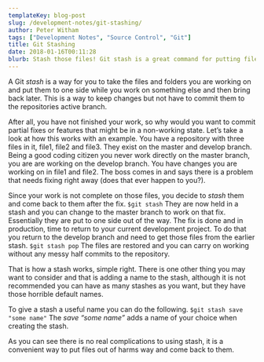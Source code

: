 ```yaml
---
templateKey: blog-post
slug: /development-notes/git-stashing/
author: Peter Witham
tags: ["Development Notes", "Source Control", "Git"]
title: Git Stashing
date: 2018-01-16T00:11:28
blurb: Stash those files! Git stash is a great command for putting files you are working on to one side whilst doing other work. Here is a simple example of how to use it.
---
```


A Git _stash_ is a way for you to take the files and folders you are working on and put them to one side while you work on something else and then bring back later. This is a way to keep changes but not have to commit them to the repositories active branch.

After all, you have not finished your work, so why would you want to commit partial fixes or features that might be in a non-working state. Let’s take a look at how this works with an example. You have a repository with three files in it, file1, file2 and file3. They exist on the master and develop branch. Being a good coding citizen you never work directly on the master branch, you are are working on the develop branch. You have changes you are working on in file1 and file2. The boss comes in and says there is a problem that needs fixing right away (does that ever happen to you?).

Since your work is not complete on those files, you decide to _stash_ them and come back to them after the fix. `$git stash` They are now held in a stash and you can change to the master branch to work on that fix. Essentially they are put to one side out of the way. The fix is done and in production, time to return to your current development project. To do that you return to the develop branch and need to get those files from the earlier stash. `$git stash pop` The files are restored and you can carry on working without any messy half commits to the repository.

That is how a stash works, simple right. There is one other thing you may want to consider and that is adding a name to the stash, although it is not recommended you can have as many stashes as you want, but they have those horrible default names.

To give a stash a useful name you can do the following. `$git stash save "some name"` The _save “some name”_ adds a name of your choice when creating the stash.

As you can see there is no real complications to using stash, it is a convenient way to put files out of harms way and come back to them.
